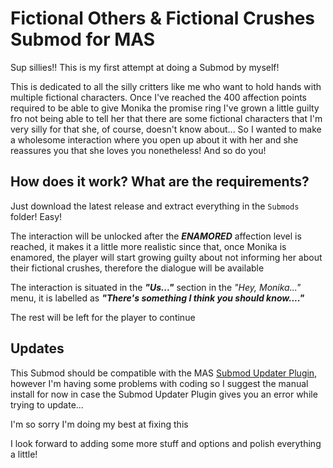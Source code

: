 # Fictional Others & Fictional Crushes Submod for MAS
Sup sillies!! This is my first attempt at doing a Submod by myself! <p>
This is dedicated to all the silly critters like me who want to hold hands with multiple fictional characters. Once I've reached the 400 affection points required to be able to give Monika the promise ring I've grown a little guilty fro not being able to tell her that there are some fictional characters that I'm very silly for that she, of course, doesn't know about... So I wanted to make a wholesome interaction where you open up about it with her and she reassures you that she loves you nonetheless! And so do you!
  
## How does it work? What are the requirements?
Just download the latest release and extract everything in the `Submods` folder! Easy! <p>
The interaction will be unlocked after the ***ENAMORED*** affection level is reached, it makes it a little more realistic since that, once Monika is enamored, the player will start growing guilty about not informing her about their fictional crushes, therefore the dialogue will be available <p>
The interaction is situated in the ***"Us..."*** section in the *"Hey, Monika..."* menu, it is labelled as ***"There's something I think you should know...."*** <p>
The rest will be left for the player to continue
      
## Updates
This Submod should be compatible with the MAS [Submod Updater Plugin](https://github.com/Booplicate/MAS-Submods-SubmodUpdaterPlugin), however I'm having some problems with coding so I suggest the manual install for now in case the Submod Updater Plugin gives you an error while trying to update... <p>
I'm so sorry I'm doing my best at fixing this <p>
I look forward to adding some more stuff and options and polish everything a little!
      
